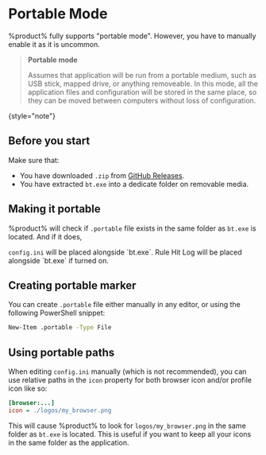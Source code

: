 # Portable Mode

%product% fully supports "portable mode". However, you have to manually enable it as it is uncommon.

> **Portable mode**
>
> Assumes that application will be run from a portable medium, such as USB stick, mapped drive, or anything removeable. In this mode, all the application files and configuration will be stored in the same place, so they can be moved between computers without loss of configuration.
>
{style="note"}

## Before you start

Make sure that:
- You have downloaded `.zip` from [GitHub Releases](https://github.com/aloneguid/bt/releases).
- You have extracted `bt.exe` into a dedicate folder on removable media.

## Making it portable

%product% will check if `.portable` file exists in the same folder as `bt.exe` is located. And if it does,

<procedure title="Portable mode">
<step>
<code>config.ini</code> will be placed alongside `bt.exe`.
</step>
<step>
Rule Hit Log will be placed alongside `bt.exe` if turned on.
</step>
</procedure>

## Creating portable marker

You can create `.portable` file either manually in any editor, or using the following PowerShell snippet:

```bash
New-Item .portable -Type File
```

## Using portable paths
When editing `config.ini` manually (which is not recommended), you can use relative paths in the `icon` property for both browser icon and/or profile icon like so:

```ini
[browser:...]
icon = ./logos/my_browser.png
```

This will cause %product% to look for `logos/my_browser.png` in the same folder as `bt.exe` is located. This is useful if you want to keep all your icons in the same folder as the application.